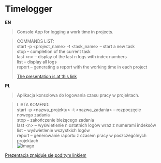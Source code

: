 # Timelogger

**EN**
> Console App for logging a work time in projects.

> COMMANDS LIST:<br>
> start -p \<project_name\> -t \<task_name\> – start a new task <br>
> stop – completion of the current task <br>
> last \<n\> – display of the last n logs with index numbers <br>
> list – display all logs <br>
> report  – generating a report with the working time in each project <br>
> 
> <a href="https://github.com/Jaroslaw123/Timeloger/blob/master/doc/prezentacja_Timeloger.pptx">The presentation is at this link</a>

**PL**

> Aplikacja konsolowa do logowania czasu pracy w projektach.

> LISTA KOMEND:<br>
start -p \<nazwa_projektu\> -t \<nazwa_zadania\> – rozpoczęcie nowego zadania <br>
stop – zakończenie bieżącego zadania <br>
last \<n\> – wyświetlenie n ostatnich logów wraz z numerami indeksów <br>
list – wyświetlenie wszystkich logów <br>
report  – generowanie raportu z czasem pracy w poszczególnych projektach <br>
![image](https://github.com/Jaroslaw123/Timeloger/assets/123239878/40727595-ab1d-493e-a089-bab1144801db)

<a href="https://github.com/Jaroslaw123/Timeloger/blob/master/doc/prezentacja_Timeloger.pptx">Prezentacja znajduje się pod tym linkiem</a>
